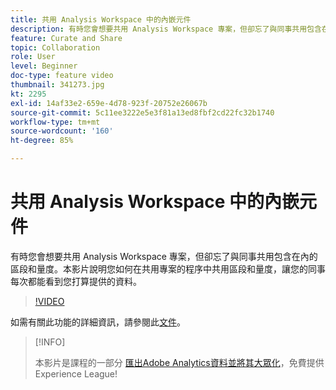 ```yaml
---
title: 共用 Analysis Workspace 中的內嵌元件
description: 有時您會想要共用 Analysis Workspace 專案，但卻忘了與同事共用包含在內的區段和量度。本影片說明您如何在共用專案的程序中共用區段和量度，讓您的同事每次都能看到您打算提供的資料。
feature: Curate and Share
topic: Collaboration
role: User
level: Beginner
doc-type: feature video
thumbnail: 341273.jpg
kt: 2295
exl-id: 14af33e2-659e-4d78-923f-20752e26067b
source-git-commit: 5c11ee3222e5e3f81a13ed8fbf2cd22fc32b1740
workflow-type: tm+mt
source-wordcount: '160'
ht-degree: 85%

---
```


# 共用 Analysis Workspace 中的內嵌元件

有時您會想要共用 Analysis Workspace 專案，但卻忘了與同事共用包含在內的區段和量度。本影片說明您如何在共用專案的程序中共用區段和量度，讓您的同事每次都能看到您打算提供的資料。

>[!VIDEO](https://video.tv.adobe.com/v/341273/?quality=12&learn=on)

如需有關此功能的詳細資訊，請參閱此[文件](https://experienceleague.adobe.com/docs/analytics/analyze/analysis-workspace/curate-share/curate.html?lang=zh-Hant)。

>[!INFO]
>
> 本影片是課程的一部分 [匯出Adobe Analytics資料並將其大眾化](https://experienceleague.adobe.com/?recommended=Analytics-A-1-2022.1.democratizing)，免費提供Experience League!